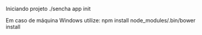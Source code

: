 
Iniciando projeto
./sencha app init

Em caso de máquina Windows utilize:
npm install
node_modules/.bin/bower install
